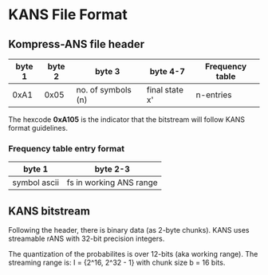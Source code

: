 KANS File Format
================

Kompress-ANS file header
------------------------

| byte 1 | byte 2 | byte 3             | byte 4-7       | Frequency table    |
| ------ | ------ | ------------------ | -------------- | ------------------ | 
| 0xA1   | 0x05   | no. of symbols (n) | final state x' | n-entries          | 

The hexcode **0xA105** is the indicator that the bitstream will follow
KANS format guidelines.

### Frequency table entry format

| byte 1       |  byte 2-3                |
| ------------ |  ----------------------- |
| symbol ascii |  fs in working ANS range |

KANS bitstream
--------------

Following the header, there is binary data (as 2-byte chunks).
KANS uses streamable rANS with 32-bit precision integers.

The quantization of the probabilites is over 12-bits (aka working range).
The streaming range is: I = {2^16, 2^32 - 1} with chunk size b = 16 bits.
